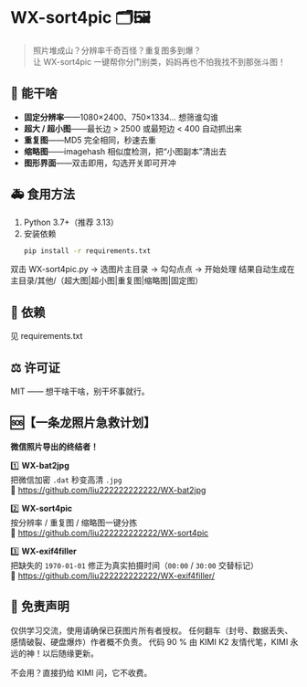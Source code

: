 # WX-sort4pic 🗂️🖼️

> 照片堆成山？分辨率千奇百怪？重复图多到爆？  
> 让 WX-sort4pic 一键帮你分门别类，妈妈再也不怕我找不到那张斗图！

## 🍗 能干啥

- **固定分辨率**——1080×2400、750×1334… 想筛谁勾谁  
- **超大 / 超小图**——最长边 > 2500 或最短边 < 400 自动抓出来  
- **重复图**——MD5 完全相同，秒速去重  
- **缩略图**——imagehash 相似度检测，把“小图副本”清出去  
- **图形界面**——双击即用，勾选开关即可开冲

## 🚑 食用方法

1. Python 3.7+（推荐 3.13）
2. 安装依赖  
   ```bash
   pip install -r requirements.txt
双击 WX-sort4pic.py → 选图片主目录 → 勾勾点点 → 开始处理
结果自动生成在 主目录/其他/（超大图|超小图|重复图|缩略图|固定图）

## 🔧 依赖
见 requirements.txt


## ⚖️ 许可证
MIT —— 想干啥干啥，别干坏事就行。


## 🆘【一条龙照片急救计划】  
**微信照片导出的终结者！**

1️⃣ **WX-bat2jpg**  
把微信加密 `.dat` 秒变高清 `.jpg`  
🔗 https://github.com/liu222222222222/WX-bat2jpg  

2️⃣ **WX-sort4pic**  
按分辨率 / 重复图 / 缩略图一键分拣  
🔗 https://github.com/liu222222222222/WX-sort4pic  

3️⃣ **WX-exif4filler**  
把缺失的 `1970-01-01` 修正为真实拍摄时间（`00:00` / `30:00` 交替标记）  
🔗 https://github.com/liu222222222222/WX-exif4filler/

## 🙈 免责声明
仅供学习交流，使用请确保已获图片所有者授权。
任何翻车（封号、数据丢失、感情破裂、硬盘爆炸）作者概不负责。
代码 90 % 由 KIMI K2 友情代笔，KIMI 永远的神！以后随缘更新。

不会用？直接扔给 KIMI 问，它不收费。

